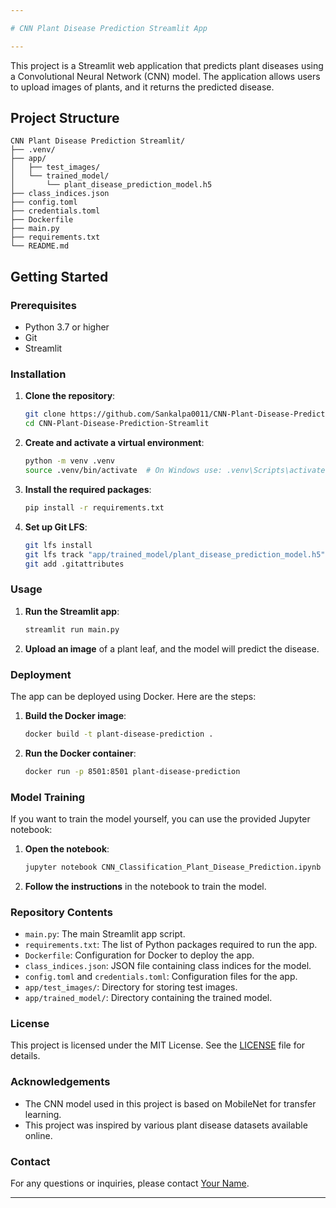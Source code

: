 ```yaml
---

# CNN Plant Disease Prediction Streamlit App

---
```


This project is a Streamlit web application that predicts plant diseases using a Convolutional Neural Network (CNN) model. The application allows users to upload images of plants, and it returns the predicted disease.

## Project Structure

```
CNN Plant Disease Prediction Streamlit/
├── .venv/
├── app/
│   ├── test_images/
│   └── trained_model/
│       └── plant_disease_prediction_model.h5
├── class_indices.json
├── config.toml
├── credentials.toml
├── Dockerfile
├── main.py
├── requirements.txt
└── README.md
```

## Getting Started

### Prerequisites

- Python 3.7 or higher
- Git
- Streamlit

### Installation

1. **Clone the repository**:

   ```bash
   git clone https://github.com/Sankalpa0011/CNN-Plant-Disease-Prediction-Streamlit.git
   cd CNN-Plant-Disease-Prediction-Streamlit
   ```

2. **Create and activate a virtual environment**:

   ```bash
   python -m venv .venv
   source .venv/bin/activate  # On Windows use: .venv\Scripts\activate
   ```

3. **Install the required packages**:

   ```bash
   pip install -r requirements.txt
   ```

4. **Set up Git LFS**:

   ```bash
   git lfs install
   git lfs track "app/trained_model/plant_disease_prediction_model.h5"
   git add .gitattributes
   ```

### Usage

1. **Run the Streamlit app**:

   ```bash
   streamlit run main.py
   ```

2. **Upload an image** of a plant leaf, and the model will predict the disease.

### Deployment

The app can be deployed using Docker. Here are the steps:

1. **Build the Docker image**:

   ```bash
   docker build -t plant-disease-prediction .
   ```

2. **Run the Docker container**:

   ```bash
   docker run -p 8501:8501 plant-disease-prediction
   ```

### Model Training

If you want to train the model yourself, you can use the provided Jupyter notebook:

1. **Open the notebook**:

   ```bash
   jupyter notebook CNN_Classification_Plant_Disease_Prediction.ipynb
   ```

2. **Follow the instructions** in the notebook to train the model.

### Repository Contents

- `main.py`: The main Streamlit app script.
- `requirements.txt`: The list of Python packages required to run the app.
- `Dockerfile`: Configuration for Docker to deploy the app.
- `class_indices.json`: JSON file containing class indices for the model.
- `config.toml` and `credentials.toml`: Configuration files for the app.
- `app/test_images/`: Directory for storing test images.
- `app/trained_model/`: Directory containing the trained model.

### License

This project is licensed under the MIT License. See the [LICENSE](LICENSE) file for details.

### Acknowledgements

- The CNN model used in this project is based on MobileNet for transfer learning.
- This project was inspired by various plant disease datasets available online.

### Contact

For any questions or inquiries, please contact [Your Name](mailto:sankalpakavindu09@gmail.com).

---
